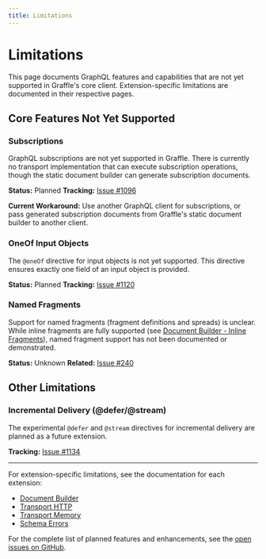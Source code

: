```yaml
---
title: Limitations
---
```


# Limitations

This page documents GraphQL features and capabilities that are not yet supported in Graffle's core client. Extension-specific limitations are documented in their respective pages.

## Core Features Not Yet Supported

### Subscriptions

GraphQL subscriptions are not yet supported in Graffle. There is currently no transport implementation that can execute subscription operations, though the static document builder can generate subscription documents.

**Status:** Planned
**Tracking:** [Issue #1096](https://github.com/graffle-js/graffle/issues/1096)

**Current Workaround:** Use another GraphQL client for subscriptions, or pass generated subscription documents from Graffle's static document builder to another client.

### OneOf Input Objects

The `@oneOf` directive for input objects is not yet supported. This directive ensures exactly one field of an input object is provided.

**Status:** Planned
**Tracking:** [Issue #1120](https://github.com/graffle-js/graffle/issues/1120)

### Named Fragments

Support for named fragments (fragment definitions and spreads) is unclear. While inline fragments are fully supported (see [Document Builder - Inline Fragments](/extensions/document-builder#inline-fragments)), named fragment support has not been documented or demonstrated.

**Status:** Unknown
**Related:** [Issue #240](https://github.com/graffle-js/graffle/issues/240)

## Other Limitations

### Incremental Delivery (@defer/@stream)

The experimental `@defer` and `@stream` directives for incremental delivery are planned as a future extension.

**Tracking:** [Issue #1134](https://github.com/graffle-js/graffle/issues/1134)

---

For extension-specific limitations, see the documentation for each extension:

- [Document Builder](/extensions/document-builder)
- [Transport HTTP](/extensions/transport-http)
- [Transport Memory](/extensions/transport-memory)
- [Schema Errors](/extensions/schema-errors)

For the complete list of planned features and enhancements, see the [open issues on GitHub](https://github.com/graffle-js/graffle/issues).
